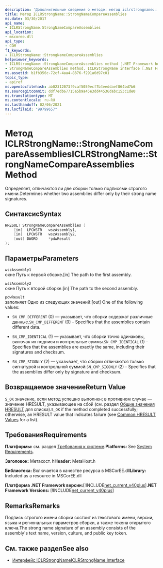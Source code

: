 ```yaml
---
description: 'Дополнительные сведения о методе: метод iclrstrongname:: StrongNameCompareAssemblies'
title: Метод ICLRStrongName::StrongNameCompareAssemblies
ms.date: 03/30/2017
api_name:
- ICLRStrongName.StrongNameCompareAssemblies
api_location:
- mscoree.dll
api_type:
- COM
f1_keywords:
- ICLRStrongName::StrongNameCompareAssemblies
helpviewer_keywords:
- ICLRStrongName::StrongNameCompareAssemblies method [.NET Framework hosting]
- StrongNameCompareAssemblies method, ICLRStrongName interface [.NET Framework hosting]
ms.assetid: b1fb356c-72cf-4aa4-8376-f291a6d97c01
topic_type:
- apiref
ms.openlocfilehash: ab02312073f9caf5059ecf7b4eeddaef864bd7b6
ms.sourcegitcommit: ddf7edb67715a5b9a45e3dd44536dabc153c1de0
ms.translationtype: MT
ms.contentlocale: ru-RU
ms.lasthandoff: 02/06/2021
ms.locfileid: "99799657"
---
```

# <a name="iclrstrongnamestrongnamecompareassemblies-method"></a><span data-ttu-id="ade44-103">Метод ICLRStrongName::StrongNameCompareAssemblies</span><span class="sxs-lookup"><span data-stu-id="ade44-103">ICLRStrongName::StrongNameCompareAssemblies Method</span></span>

<span data-ttu-id="ade44-104">Определяет, отличаются ли две сборки только подписями строгого имени.</span><span class="sxs-lookup"><span data-stu-id="ade44-104">Determines whether two assemblies differ only by their strong name signatures.</span></span>  
  
## <a name="syntax"></a><span data-ttu-id="ade44-105">Синтаксис</span><span class="sxs-lookup"><span data-stu-id="ade44-105">Syntax</span></span>  
  
```cpp  
HRESULT StrongNameCompareAssemblies (  
    [in]  LPCWSTR   wszAssembly1,  
    [in]  LPCWSTR   wszAssembly2,  
    [out] DWORD     *pdwResult  
);  
```  
  
## <a name="parameters"></a><span data-ttu-id="ade44-106">Параметры</span><span class="sxs-lookup"><span data-stu-id="ade44-106">Parameters</span></span>  

 `wszAssembly1`  
 <span data-ttu-id="ade44-107">окне Путь к первой сборке.</span><span class="sxs-lookup"><span data-stu-id="ade44-107">[in] The path to the first assembly.</span></span>  
  
 `wszAssembly2`  
 <span data-ttu-id="ade44-108">окне Путь к второй сборке.</span><span class="sxs-lookup"><span data-stu-id="ade44-108">[in] The path to the second assembly.</span></span>  
  
 `pdwResult`  
 <span data-ttu-id="ade44-109">заполняет Одно из следующих значений:</span><span class="sxs-lookup"><span data-stu-id="ade44-109">[out] One of the following values:</span></span>  
  
- <span data-ttu-id="ade44-110">`SN_CMP_DIFFERENT` (0) — указывает, что сборки содержат различные данные.</span><span class="sxs-lookup"><span data-stu-id="ade44-110">`SN_CMP_DIFFERENT` (0) - Specifies that the assemblies contain different data.</span></span>  
  
- <span data-ttu-id="ade44-111">`SN_CMP_IDENTICAL` (1) — указывает, что сборки точно одинаковы, включая их подписи и контрольные суммы.</span><span class="sxs-lookup"><span data-stu-id="ade44-111">`SN_CMP_IDENTICAL` (1) - Specifies that the assemblies are exactly the same, including their signatures and checksum.</span></span>  
  
- <span data-ttu-id="ade44-112">`SN_CMP_SIGONLY` (2) — указывает, что сборки отличаются только сигнатурой и контрольной суммой.</span><span class="sxs-lookup"><span data-stu-id="ade44-112">`SN_CMP_SIGONLY` (2) - Specifies that the assemblies differ only by signature and checksum.</span></span>  
  
## <a name="return-value"></a><span data-ttu-id="ade44-113">Возвращаемое значение</span><span class="sxs-lookup"><span data-stu-id="ade44-113">Return Value</span></span>  

 <span data-ttu-id="ade44-114">`S_OK` значение, если метод успешно выполнен; в противном случае — значение HRESULT, указывающее на сбой (см. раздел [Общие значения HRESULT](/windows/win32/seccrypto/common-hresult-values) для списка).</span><span class="sxs-lookup"><span data-stu-id="ade44-114">`S_OK` if the method completed successfully; otherwise, an HRESULT value that indicates failure (see [Common HRESULT Values](/windows/win32/seccrypto/common-hresult-values) for a list).</span></span>  
  
## <a name="requirements"></a><span data-ttu-id="ade44-115">Требования</span><span class="sxs-lookup"><span data-stu-id="ade44-115">Requirements</span></span>  

 <span data-ttu-id="ade44-116">**Платформы:** см. раздел [Требования к системе](../../get-started/system-requirements.md).</span><span class="sxs-lookup"><span data-stu-id="ade44-116">**Platforms:** See [System Requirements](../../get-started/system-requirements.md).</span></span>  
  
 <span data-ttu-id="ade44-117">**Заголовок:** Метахост. h</span><span class="sxs-lookup"><span data-stu-id="ade44-117">**Header:** MetaHost.h</span></span>  
  
 <span data-ttu-id="ade44-118">**Библиотека:** Включается в качестве ресурса в MSCorEE.dll</span><span class="sxs-lookup"><span data-stu-id="ade44-118">**Library:** Included as a resource in MSCorEE.dll</span></span>  
  
 <span data-ttu-id="ade44-119">**Платформа .NET Framework версии:**[!INCLUDE[net_current_v40plus](../../../../includes/net-current-v40plus-md.md)]</span><span class="sxs-lookup"><span data-stu-id="ade44-119">**.NET Framework Versions:** [!INCLUDE[net_current_v40plus](../../../../includes/net-current-v40plus-md.md)]</span></span>  
  
## <a name="remarks"></a><span data-ttu-id="ade44-120">Remarks</span><span class="sxs-lookup"><span data-stu-id="ade44-120">Remarks</span></span>  

 <span data-ttu-id="ade44-121">Подпись строгого имени сборки состоит из текстового имени, версии, языка и региональных параметров сборки, а также токена открытого ключа.</span><span class="sxs-lookup"><span data-stu-id="ade44-121">The strong name signature of an assembly consists of the assembly's text name, version, culture, and public key token.</span></span>  
  
## <a name="see-also"></a><span data-ttu-id="ade44-122">См. также раздел</span><span class="sxs-lookup"><span data-stu-id="ade44-122">See also</span></span>

- [<span data-ttu-id="ade44-123">Интерфейс ICLRStrongName</span><span class="sxs-lookup"><span data-stu-id="ade44-123">ICLRStrongName Interface</span></span>](iclrstrongname-interface.md)
